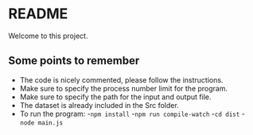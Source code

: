 # README #

Welcome to this project.

## Some points to remember ##
- The code is nicely commented, please follow the instructions.
- Make sure to specify the process number limit for the program.
- Make sure to specify the path for the input and output file.
- The dataset is already included in the Src folder.
- To run the program:
-`npm install`
-`npm run compile-watch`
-`cd dist`
-`node main.js`

